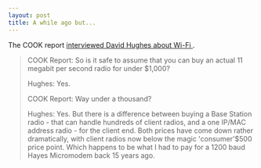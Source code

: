 ```yaml
---
layout: post
title: A while ago but... 
---
```

<p>The COOK report <a href="http://wireless.oldcolo.com/biology/progress2000/cookjul.txt">interviewed David Hughes about Wi-Fi </a>. </p><blockquote><p>COOK Report: So is it safe to assume that you can buy an actual 11 megabit per second radio for under $1,000? </p><p>Hughes: Yes. </p><p>COOK Report: Way under a thousand? </p><p>Hughes: Yes. But there is a difference between buying a Base Station radio - that can handle hundreds of client radios, and a one IP/MAC address radio - for the client end. Both prices have come down rather dramatically, with client radios now below the magic 'consumer'$500 price point. Which happens to be what I had to pay for a 1200 baud Hayes Micromodem back 15 years ago. </p></blockquote>
